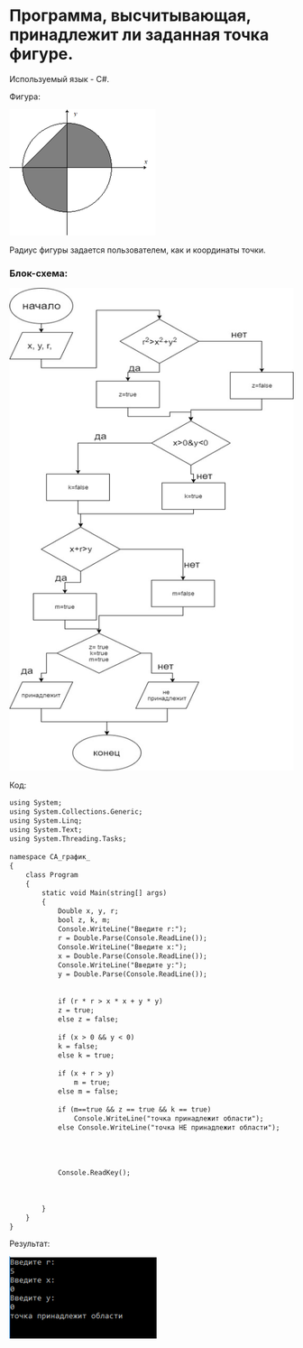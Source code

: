 # Программа, высчитывающая, принадлежит ли заданная точка фигуре.

Используемый язык - C#.

Фигура:

![Фигура](pic/3.0.png)

Радиус фигуры задается пользователем, как и координаты точки.

### Блок-схема:
![Alt text](pic/3.1.png)

Код:

    using System;
    using System.Collections.Generic;
    using System.Linq;
    using System.Text;
    using System.Threading.Tasks;

    namespace CА_график_
    {
        class Program
        {
            static void Main(string[] args)
            {
                Double x, y, r;
                bool z, k, m;
                Console.WriteLine("Введите r:");
                r = Double.Parse(Console.ReadLine());
                Console.WriteLine("Введите x:");
                x = Double.Parse(Console.ReadLine());
                Console.WriteLine("Введите y:");
                y = Double.Parse(Console.ReadLine());


                if (r * r > x * x + y * y)
                z = true;
                else z = false;

                if (x > 0 && y < 0)
                k = false;
                else k = true;

                if (x + r > y)
                    m = true;
                else m = false;

                if (m==true && z == true && k == true)
                    Console.WriteLine("точка принадлежит области");
                else Console.WriteLine("точка НЕ принадлежит области");




                Console.ReadKey();



            }
        }
    }


Результат: 

![Alt text](pic/3.2.png)